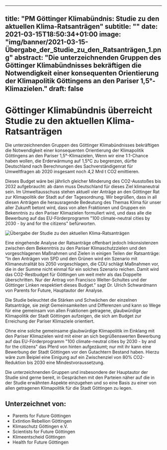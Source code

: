 
---
title: "PM Göttinger Klimabündnis: Studie zu den aktuellen Klima-Ratsanträgen"
subtitle: ""
date: 2021-03-15T18:50:34+01:00
image: "img/banner/2021-03-15-Übergabe_der_Studie_zu_den_Ratsanträgen_1.png"
abstract: "Die unterzeichnenden Gruppen des Göttinger Klimabündnisses bekräftigen die Notwendigkeit einer konsequenten Orientierung der Klimapolitik Göttingens an den Pariser 1,5°-Klimazielen."
draft: false
---

# Göttinger Klimabündnis überreicht Studie zu den aktuellen Klima-Ratsanträgen

Die unterzeichnenden Gruppen des Göttinger Klimabündnisses bekräftigen die Notwendigkeit einer
konsequenten Orientierung der Klimapolitik Göttingens an den Pariser 1,5°-Klimazielen, Wenn wir eine
1:1-Chance haben wollen, die Erderwärmung auf 1,5°C zu begrenzen, dürfte Deutschland nach
Berechnungen des Sachverständigenrat für Umweltfragen ab 2020 insgesamt noch 4,2 Mrd t CO2
emittieren. 

Dieses Budget wäre bei jährlich gleicher Minderung des CO2-Ausstoßes bis 2032
aufgebraucht: ab dann muss Deutschland für dieses Ziel klimaneutral sein.
Im Umweltausschuss stehen aktuell vier Anträge an den Göttinger Rat zur Klimapolitik der Stadt auf der
Tagesordnung. Wir begrüßen, dass in all diesen Anträgen die herausragende Bedeutung des Themas
Klima für unser aller Zukunft betont wird, dass von allen Fraktionen und Gruppen ein Bekenntnis zu den
Pariser Klimazielen formuliert wird, und dass alle die Bewerbung auf das EU-Förderprogramm "100
climate-neutral cities by 2030 - by and for the citizens" befürworten.

![Übergabe der Studie zu den aktuellen Klima-Ratsanträgen](/img/Pressekonferenz-Ratsantraege-2021-03-17-174721.jpg)

Eine eingehende Analyse der Ratsanträge offenbart jedoch Inkonsistenzen zwischen dem Bekenntnis zu
den Pariser Klimaschutzzielen und den vorgeschlagenen Maßnahmen und Zielen in einigen Teilen der
Ratsanträge: "In den Anträgen von SPD und den Grünen wird ein Szenario mit Klimaneutralität bis 2050
vorgeschlagen, die CDU schlägt Maßnahmen vor, die in der Summe nicht einmal für ein solches Szenario
reichen. Damit wird das CO2-Restbudget für Göttingen um weit mehr als das Doppelte überschritten.
Nur der Antrag von Francisco Welter-Schultes und der Göttinger Linken respektiert dieses Budget." sagt
Dr. Ulrich Schwardmann von Parents for Future, Hauptautor der Analyse.

Die Studie beleuchtet die Stärken und Schwächen der einzelnen Ratsanträge, sie zeigt Gemeinsamkeiten
und Differenzen und kann so Wege für eine gemeinsam von allen Fraktionen getragene, glaubwürdige
Klimapolitik der Stadt Göttingen aufzeigen, die sich am Budget zur Erreichung der Pariser Klimaziele
orientiert.

Ohne eine solche gemeinsame glaubwürdige Klimapolitik im Einklang mit den Pariser Klimazielen wird
mit einer an sich begrüßenswerten Bewerbung auf das EU-Förderprogramm "100 climate-neutral cities
by 2030 - by and for the citizens" das Pferd von hinten aufgezäumt; nur mit ihr kann eine Bewerbung der
Stadt Göttingen vor den Gutachtern Bestand haben. Hierzu wäre zum Beipiel eine Einigung auf ein
Zwischenziel von 80% CO2-Reduktion bis 2030 eine Mindestvoraussetzung.

Die unterzeichnenden Gruppen und insbesondere der Hauptautor der Studie sind gerne bereit, in
Gesprächen mit den Parteien näher auf die in der Studie erwähnten Aspekte einzugehen und so eine
Basis zu einer von allen getragenen Klimapolitik für die Stadt Göttingen zu legen.


## Unterzeichnet von:

- Parents for Future Göttingen
- Extintion Rebellion Göttingen
- Klimaschutz Göttingen e.V.
- Scientists for Future Göttingen
- Klimeentscheid Göttingen
- Health for Future Göttingen




